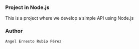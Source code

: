 ### Project in Node.js
This is a project where we develop a simple API using Node.js
### Author
    Angel Ernesto Rubio Pérez
